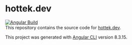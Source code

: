 # hottek.dev
[![Angular Build](https://github.com/hottek/mardybumsource/actions/workflows/build.yml/badge.svg)](https://github.com/hottek/mardybumsource/actions/workflows/build.yml)  
This repository contains the source code for [hottek.dev](https://www.hottek.dev).

This project was generated with [Angular CLI](https://github.com/angular/angular-cli) version 8.3.15.
